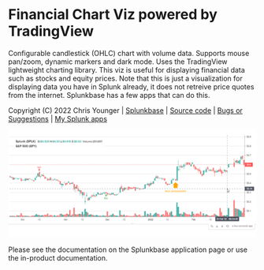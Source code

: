 # Financial Chart Viz powered by TradingView

Configurable candlestick (OHLC) chart with volume data. Supports mouse pan/zoom, dynamic markers and dark mode.  Uses the TradingView lightweight charting library. This viz is useful for displaying financial data such as stocks and equity prices. Note that this is just a visualization for displaying data you have in Splunk already, it does not retreive price quotes from the internet. Splunkbase has a few apps that can do this.


Copyright (C) 2022 Chris Younger | <a href="https://splunkbase.splunk.com/app/6335/">Splunkbase</a> | [Source code](https://github.com/ChrisYounger/financial_chart_viz) |  [Bugs or Suggestions](https://github.com/ChrisYounger/financial_chart_viz/issues) | [My Splunk apps](https://splunkbase.splunk.com/apps/#/author/chrisyoungerjds)


![screenshot](https://raw.githubusercontent.com/ChrisYounger/financial_chart_viz/main/appserver/static/demo.png)

Please see the documentation on the Splunkbase application page or use the in-product documentation.
